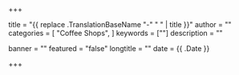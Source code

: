 +++

title = "{{ replace .TranslationBaseName "-" " " | title }}"
author = ""
categories = [
    "Coffee Shops",
]
keywords = [""]
description = ""

banner = ""
featured = "false"
longtitle = ""
date = {{ .Date }}

+++